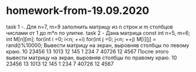 # homework-from-19.09.2020
task 1 -. Для n=7, m=9 заполнить матрицу из n строк и m столбцов числами от 1 до m*n по улитке.
task 2 - Дана матрица
const int n=5, m=6;
int M[n][m];
for(int i =0; i<n; ++i)
 for(int j =0; j<n; ++j)
 M[i][j] = rand()%10000;
Вывести матрицу на экран, выровняв столбцы по левому краю.
10 23456 13
1013 12 145
1 234 7
40726 12 4567
После этого вывести матрицу на экран, выровняв столбцы по правому краю.
 10 23456 13
1013 12 145
 1 234 7
40726 12 4567
